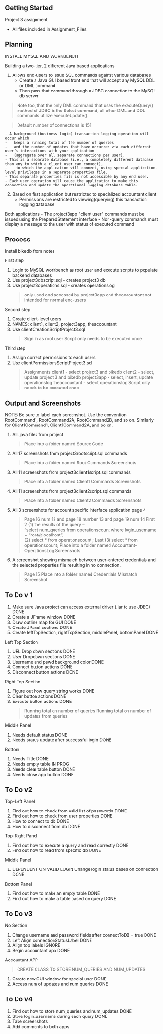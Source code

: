 ## Getting Started

Project 3 assignment
- All files included in Assignment_Files

## Planning
INSTALL MYSQL AND WORKBENCH

Building a two-tier, 2 different Java based applications
1. Allows end-users to issue SQL commands against various databases
    - Create a Java GUI based front end that will accept any MySQL DDL or DML command
    -   Then pass that command through a JDBC connection to the MySQL db server

> Note too, that the only DML command that uses the executeQuery() method of JDBC is the Select command, 
>   all other DML and DDL commands utilize executeUpdate().

> Default number of connections is 151

    - A background (business logic) transaction logging operation will occur which 
    -   keeps a running total of the number of queries 
    -   and the number of updates that have occurred via each different user’s interactions with your application 
    -   (aggregate over all separate connections per user). 
    - This is a separate database (i.e., a completely different database than any to which a client user can connect), 
    -    to which the application will connect, using special application-level privileges in a separate properties file. 
    - This separate properties file is not accessible by any end user. 
    - Each user operation will cause the application to make this connection and update the operational logging database table.

2. Based on first application but restricted to specialized accountant client
    - Permissions are restricted to viewing(querying) this transaction logging database

Both applications
    - The project3app "client user" commands must be issued using the PreparedStatement interface
    - Non-query commands must display a message to the user with status of executed command

## Process

Install bikedb from notes

First step
1. Login to MySQL workbench as root user and execute scripts to populate backend databases
2. Use project3dbscript.sql - creates project3 db
3. Use project3operations.sql - creates operationslog
    > only used and accessed by project3app and theaccountant
    >   not intended for normal end-users

Second step
1. Create client-level users
2. NAMES: client1, client2, project3app, theaccountant
3. Use clientCreationScriptProject3.sql
    > Sign in as root user
    > Script only needs to be executed once

Third step
1. Assign correct permissions to each users
2. Use clientPermissionsScriptProject3.sql
    > Assignments
    >   client1 - select project3 and bikedb
    >   client2 - select, update project 3 and bikedb
    >   project3app - select, insert, update operationslog
    >   theaccountant - select operationslog
    > Script only needs to be executed once

## Output and Screenshots

NOTE:  Be  sure  to  label  each  screenshot.
    Use  the  convention:  RootCommand1, RootCommand2A,  RootCommand2B,  and  so  on.
    Similarly  for  Client1Command1, Client1Command2A, and so on. 

1. All .java files from project 
    > Place into a folder named Source Code
2. All 17 screenshots from project3rootscript.sql commands
    > Place into a folder named Root Commands Screenshots
3. All 11 screenshots from project3client1script.sql commands
    > Place into a folder named Client1 Commands Screenshots
4. All 11 screenshots from project3client2script.sql commands
    > Place into a folder named Client2 Commands Screenshots
5. All 3 screenshots for account specific interface application page 4
    > Page 16 num 12 and page 18 number 13 and page 19 num 14
    > First 2
    >       (1) the results of the query –  
    >           “select num_queries from operationscount where login_username = “root@localhost”;  
    >       (2) select * from operationscount ; 
    > Last
    >       (3) select * from operationscount;
    > Place into a folder named Accountant-OperationsLog Screenshots

6. A screenshot showing mismatch between user-entered credentials 
    and the selected properties file resulting in no connection.
    > Page 15
    > Place into a folder named Credentials Mismatch Screenshot

## To Do v 1

1. Make sure Java project can access external driver (.jar to use JDBC) DONE
2. Create a JFrame window DONE
3. Draw outline map for GUI DONE
4. Create JPanel sections DONE
5. Create leftTopSection, rightTopSection, middlePanel, bottomPanel DONE

Left Top Section
1. URL Drop down sections DONE
2. User Dropdown sections DONE
3. Username and pswd background color DONE
4. Connect button actions DONE
5. Disconnect button actions DONE

Right Top Section
1. Figure out how query string works DONE
2. Clear button actions DONE
3. Execute button actions DONE
    > Running total on number of queries
    > Running total on number of updates from queries

Middle Panel
1. Needs default status DONE
2. Needs status update after successful login DONE

Bottom
1. Needs Title DONE
2. Needs empty table IN PROG
3. Needs clear table button DONE
4. Needs close app button DONE

## To Do v2

Top-Left Panel
1. Find out how to check from valid list of passwords DONE
2. Find out how to check from user properties DONE
3. How to connect to db DONE
4. How to disconnect from db DONE

Top-Right Panel
1. Find out how to execute a query and read correctly DONE
2. Find out how to read from specific db DONE

Middle Panel
1. DEPENDENT ON VALID LOGIN
    Change login status based on connection DONE

Bottom Panel
1. Find out how to make an empty table DONE
2. Find out how to make a table based on query DONE

## To Do v3

No Section
1. Change username and password fields after connectToDB = true DONE
2. Left Align connectionStatusLabel DONE
3. Align top labels IGNORE
4. Begin accountant app DONE

Accountant APP
>CREATE CLASS TO STORE NUM_QUERIES AND NUM_UPDATES
1. Create new GUI window for special user DONE
2. Access num of updates and num queries DONE

## To Do v4

1. Find out how to store num_queries and num_updates DONE
2. Store login_username during each query DONE
3. Take screenshots
4. Add comments to both apps